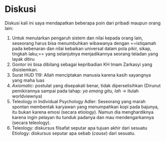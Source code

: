# Diskusi
Diskusi kali ini saya mendapatkan beberapa poin dari pribadi maupun orang lain:
1. Untuk menularkan pengaruh sistem dan nilai kepada orang lain, seseorang harus bisa menumbuhkan wibawanya dengan ==istiqamah pada kebenaran dan nilai kebaikan universal dalam pola pikir, sikap, tingkah laku;== yang selanjutnya menjadikannya seorang teladan yang layak ditiru
2. Gontor ini bisa dibilang sebagai kepribadian KH Imam Zarkasyi yang disistemkan.
3. Surat HUD 119: Allah menciptakan manusia karena kasih sayangnya yang maha luas
4. *Axiomatic*: postulat yang disepakati benar, tidak diperselisihkan (Dirunut pemikirannya sampai pada tahap: *ya emang gitu, lah* → itulah worldviewnya)
5. Teleology in Individual Psychology Adler: 
   Seseorang yang marah spontan membentak karyawan yang menumpahkan kopi pada bajunya, itu bukan karena emosi (secara etiology). Namun dia menghardiknya karena ingin pelayan itu tunduk padanya dan mau mendengarkannya (secara teleology).
6. Teleology: diskursus filsafat seputar apa tujuan akhir dari sesuatu
   Etiology: diskursus seputar apa sebab (*cause*) dari sesuatu.